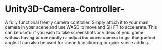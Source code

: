 # Unity3D-Camera-Controller-
A fully functional freefly camera controller. Simply attach it to your main camera in your scene and use WASD to move and SHIFT to accelerate.
This can be useful if you wish to take screenshots or videos of your game without having to constantly re-adjust the scene camera to get that perfect angle. 
It can also be used for scene transitioning or quick scene adding.
